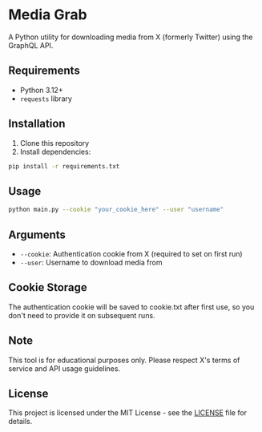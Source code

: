 # Media Grab

A Python utility for downloading media from X (formerly Twitter) using the GraphQL API.

## Requirements

- Python 3.12+
- `requests` library

## Installation

1. Clone this repository
2. Install dependencies:

```sh
pip install -r requirements.txt
```

## Usage

```sh
python main.py --cookie "your_cookie_here" --user "username"
```

## Arguments

- `--cookie`: Authentication cookie from X (required to set on first run)
- `--user`: Username to download media from

## Cookie Storage

The authentication cookie will be saved to cookie.txt after first use, so you don't need to provide it on subsequent runs.

## Note

This tool is for educational purposes only. Please respect X's terms of service and API usage guidelines.

## License

This project is licensed under the MIT License - see the [LICENSE](LICENSE) file for details.
